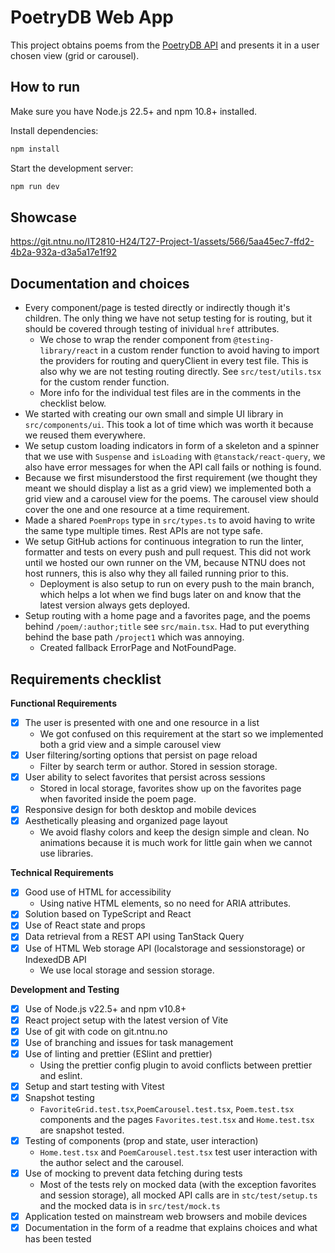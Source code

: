 # PoetryDB Web App

This project obtains poems from the [PoetryDB API](https://poetrydb.org/index.html) and presents it in a user chosen view (grid or carousel).

## How to run

Make sure you have Node.js 22.5+ and npm 10.8+ installed.

Install dependencies:

```bash
npm install
```

Start the development server:

```bash
npm run dev
```

## Showcase

<https://git.ntnu.no/IT2810-H24/T27-Project-1/assets/566/5aa45ec7-ffd2-4b2a-932a-d3a5a17e1f92>

## Documentation and choices

- Every component/page is tested directly or indirectly though it's children. The only thing we have not setup testing for is routing, but it should be covered through testing of inividual `href` attributes.
  - We chose to wrap the render component from `@testing-library/react` in a custom render function to avoid having to import the providers for routing and queryClient in every test file. This is also why we are not testing routing directly. See `src/test/utils.tsx` for the custom render function.
  - More info for the individual test files are in the comments in the checklist below.
- We started with creating our own small and simple UI library in `src/components/ui`. This took a lot of time which was worth it because we reused them everywhere.
- We setup custom loading indicators in form of a skeleton and a spinner that we use with `Suspense` and `isLoading` with `@tanstack/react-query`, we also have error messages for when the API call fails or nothing is found.
- Because we first misunderstood the first requirement (we thought they meant we should display a list as a grid view) we implemented both a grid view and a carousel view for the poems. The carousel view should cover the one and one resource at a time requirement.
- Made a shared `PoemProps` type in `src/types.ts` to avoid having to write the same type multiple times. Rest APIs are not type safe.
- We setup GitHub actions for continuous integration to run the linter, formatter and tests on every push and pull request. This did not work until we hosted our own runner on the VM, because NTNU does not host runners, this is also why they all failed running prior to this.
  - Deployment is also setup to run on every push to the main branch, which helps a lot when we find bugs later on and know that the latest version always gets deployed.
- Setup routing with a home page and a favorites page, and the poems behind `/poem/:author;title` see `src/main.tsx`. Had to put everything behind the base path `/project1` which was annoying.
  - Created fallback ErrorPage and NotFoundPage.

## Requirements checklist

**Functional Requirements**

- [x] The user is presented with one and one resource in a list
  - We got confused on this requirement at the start so we implemented both a grid view and a simple carousel view
- [x] User filtering/sorting options that persist on page reload
  - Filter by search term or author. Stored in session storage.
- [x] User ability to select favorites that persist across sessions
  - Stored in local storage, favorites show up on the favorites page when favorited inside the poem page.
- [x] Responsive design for both desktop and mobile devices
- [x] Aesthetically pleasing and organized page layout
  - We avoid flashy colors and keep the design simple and clean. No animations because it is much work for little gain when we cannot use libraries.

**Technical Requirements**

- [x] Good use of HTML for accessibility
  - Using native HTML elements, so no need for ARIA attributes.
- [x] Solution based on TypeScript and React
- [x] Use of React state and props
- [x] Data retrieval from a REST API using TanStack Query
- [x] Use of HTML Web storage API (localstorage and sessionstorage) or IndexedDB API
  - We use local storage and session storage.

**Development and Testing**

- [x] Use of Node.js v22.5+ and npm v10.8+
- [x] React project setup with the latest version of Vite
- [x] Use of git with code on git.ntnu.no
- [x] Use of branching and issues for task management
- [x] Use of linting and prettier (ESlint and prettier)
  - Using the prettier config plugin to avoid conflicts between prettier and eslint.
- [x] Setup and start testing with Vitest
- [x] Snapshot testing
  - `FavoriteGrid.test.tsx`,`PoemCarousel.test.tsx`, `Poem.test.tsx` components and the pages `Favorites.test.tsx` and `Home.test.tsx` are snapshot tested.
- [x] Testing of components (prop and state, user interaction)
  - `Home.test.tsx` and `PoemCarousel.test.tsx` test user interaction with the author select and the carousel.
- [x] Use of mocking to prevent data fetching during tests
  - Most of the tests rely on mocked data (with the exception favorites and session storage), all mocked API calls are in `stc/test/setup.ts` and the mocked data is in `src/test/mock.ts`
- [x] Application tested on mainstream web browsers and mobile devices
- [x] Documentation in the form of a readme that explains choices and what has been tested
